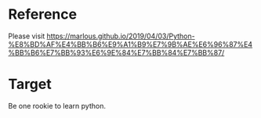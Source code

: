 # Reference
Please visit https://marlous.github.io/2019/04/03/Python-%E8%BD%AF%E4%BB%B6%E9%A1%B9%E7%9B%AE%E6%96%87%E4%BB%B6%E7%BB%93%E6%9E%84%E7%BB%84%E7%BB%87/

# Target
Be one rookie to learn python.
